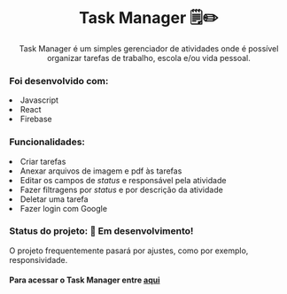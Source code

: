 <h1 align="center">Task Manager 🗒✏</h1>

<p align="center">Task Manager é um simples gerenciador de atividades onde é possível organizar tarefas de trabalho, escola e/ou vida pessoal.</p>
<h3>Foi desenvolvido com:</h3>
<li>Javascript</li>
<li>React</li>
<li>Firebase</li>

<h3>Funcionalidades:</h3>
<li>Criar tarefas</li>
<li>Anexar arquivos de imagem e pdf às tarefas</li>
<li>Editar os campos de <i>status</i> e responsável pela atividade</li>
<li>Fazer filtragens por <i>status</i> e por descrição da atividade</li>
<li>Deletar uma tarefa</li>
<li>Fazer login com Google</li>

<h3>Status do projeto: 🚧 Em desenvolvimento! </h3>
<p>O projeto frequentemente pasará por ajustes, como por exemplo, responsividade.</p>


<h4>Para acessar o Task Manager entre <a href='https://task-manager-4d9dd.web.app' />aqui</h4>





